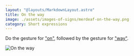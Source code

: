 ```yaml
---
layout: "@layouts/MarkdownLayout.astro"
title: On the way
image: ./assets/images-of-signs/merdeaf-on-the-way.png
category: Short expressions
---
```


Do the gesture for ["on"](../on),
followed by the gesture for ["way"](../way).

![On the way](@signs/merdeaf-on-the-way.png)
